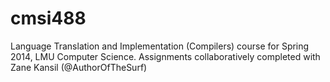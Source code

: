 cmsi488
=======

Language Translation and Implementation (Compilers) course for Spring 2014, LMU Computer Science. Assignments collaboratively completed with Zane Kansil (@AuthorOfTheSurf)
